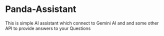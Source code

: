 # Panda-Assistant
This is simple AI assistant which connect to Gemini AI and and some other API to provide answers to your Questions
